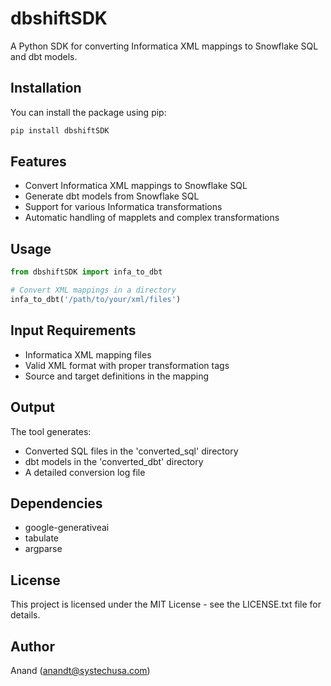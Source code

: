 # dbshiftSDK

A Python SDK for converting Informatica XML mappings to Snowflake SQL and dbt models.

## Installation

You can install the package using pip:

```bash
pip install dbshiftSDK
```

## Features

- Convert Informatica XML mappings to Snowflake SQL
- Generate dbt models from Snowflake SQL
- Support for various Informatica transformations
- Automatic handling of mapplets and complex transformations

## Usage

```python
from dbshiftSDK import infa_to_dbt

# Convert XML mappings in a directory
infa_to_dbt('/path/to/your/xml/files')
```

## Input Requirements

- Informatica XML mapping files
- Valid XML format with proper transformation tags
- Source and target definitions in the mapping

## Output

The tool generates:
- Converted SQL files in the 'converted_sql' directory
- dbt models in the 'converted_dbt' directory
- A detailed conversion log file

## Dependencies

- google-generativeai
- tabulate
- argparse

## License

This project is licensed under the MIT License - see the LICENSE.txt file for details.

## Author

Anand (anandt@systechusa.com)